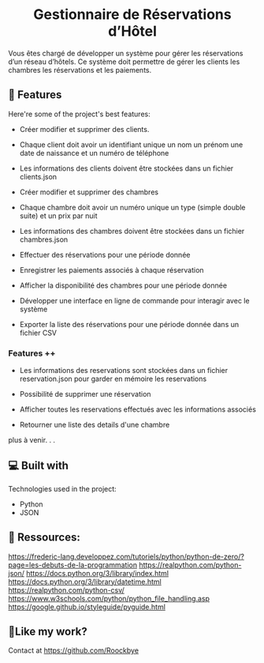 <h1 align="center" id="title">Gestionnaire de Réservations d’Hôtel</h1>


<p id="description">Vous êtes chargé de développer un système pour gérer les réservations d’un réseau d’hôtels. Ce système doit permettre de gérer les clients les chambres les réservations et les paiements.</p>

  
  
<h2>🧐 Features</h2>

Here're some of the project's best features:

*   Créer modifier et supprimer des clients.

*   Chaque client doit avoir un identifiant unique un nom un prénom une date de naissance et un numéro de téléphone

*   Les informations des clients doivent être stockées dans un fichier clients.json

*   Créer modifier et supprimer des chambres

*   Chaque chambre doit avoir un numéro unique un type (simple double suite) et un prix par nuit

*   Les informations des chambres doivent être stockées dans un fichier chambres.json

*   Effectuer des réservations pour une période donnée

*   Enregistrer les paiements associés à chaque réservation

*   Afficher la disponibilité des chambres pour une période donnée

*   Développer une interface en ligne de commande pour interagir avec le système

*   Exporter la liste des réservations pour une période donnée dans un fichier CSV

<h3> Features ++ </h3>

* Les informations des reservations sont stockées dans un fichier reservation.json pour garder en mémoire les reservations

* Possibilité de supprimer une réservation

* Afficher toutes les reservations effectués avec les informations associés

* Retourner une liste des details d'une chambre

plus à venir. . .
  
<h2>💻 Built with</h2>

Technologies used in the project:

*   Python
*   JSON


<h2>🍰 Ressources:</h2>

https://frederic-lang.developpez.com/tutoriels/python/python-de-zero/?page=les-debuts-de-la-programmation https://realpython.com/python-json/ https://docs.python.org/3/library/index.html https://docs.python.org/3/library/datetime.html https://realpython.com/python-csv/ https://www.w3schools.com/python/python_file_handling.asp https://google.github.io/styleguide/pyguide.html

  
<h2>💖Like my work?</h2>

Contact at https://github.com/Roockbye